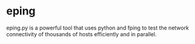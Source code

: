 # eping
eping.py  is a powerful tool that uses python and fping to test the network connectivity of thousands of hosts efficiently and in parallel.
